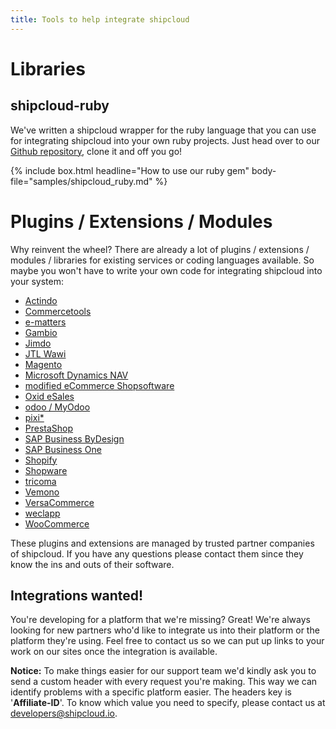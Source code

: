 ```yaml
---
title: Tools to help integrate shipcloud
---
```


# Libraries

## shipcloud-ruby

We've written a shipcloud wrapper for the ruby language that you can use for integrating shipcloud
into your own ruby projects. Just head over to our [Github repository](//github.com/shipcloud/shipcloud-ruby),
clone it and off you go!

{% include box.html headline="How to use our ruby gem" body-file="samples/shipcloud_ruby.md" %}

# Plugins / Extensions / Modules

Why reinvent the wheel? There are already a lot of plugins / extensions / modules / libraries for
existing services or coding languages available. So maybe you won't have to write your own code for
integrating shipcloud into your system:

- [Actindo](https://www.actindo.de/partner-im-ecommerce/partner-im-ecommerce)
- [Commercetools](http://www.commercetools.com)
- [e-matters](http://www.e-matters.de/marketplace/ecommerce-suite/versand-_-warenwirtschaft/schnittstelle-shipcloud)
- [Gambio](http://www.gambio.de/blog/gambio-und-shipcloud/)
- [Jimdo](http://www.jimdo.com)
- [JTL Wawi](https://www.unicorn2.de/unicorn-ii/logistiker/)
- [Magento](http://www.magentocommerce.com/magento-connect/shipcloud.html)
- [Microsoft Dynamics NAV](http://www.cus-lauter.de/nav-shipcloud.php)
- [modified eCommerce Shopsoftware](http://www.modified-shop.org/content/shipcloud)
- [Oxid eSales](http://exchange.oxid-esales.com/de/Auftragsabwicklung-Logistik/Versand/shipcloud-Connector-DHL-DPD-UPS-Hermes-GLS-1-0-Stable-EE-PE-4-8-x-5-1-x.html)
- [odoo / MyOdoo](https://myodoo.de/shop/product/odoo-shipcloud-17)
- [pixi*](http://www.pixi.eu/features/)
- [PrestaShop](http://www.silbersaiten.de/prestashop/de/home/185-shipcloud.html)
- [SAP Business ByDesign](https://bydesign.all-for-one.com)
- [SAP Business One](http://www.shoperp.de/sap-business-one-erweiterungen.html)
- [Shopify](https://apps.shopify.com/shipcloud-connector)
- [Shopware](http://store.shopware.com/scs00898/shipcloud-connector-dhl-dpd-ups-hermes-gls-i.html)
- [tricoma](https://www.tricoma.de/Versanddienstleister/shipcloud-Connector/)
- [Vemono](http://www.vemono.com/de/)
- [VersaCommerce](http://www.versacommerce.de/store/apps/versand-schnittstellen)
- [weclapp](http://www.weclapp.com)
- [WooCommerce](http://habenicht.io/shop/produkte/shipcloud-for-woocommerce/)

These plugins and extensions are managed by trusted partner companies of shipcloud. If you have any
questions please contact them since they know the ins and outs of their software.

## Integrations wanted!

You're developing for a platform that we're missing? Great! We're always looking for new partners
who'd like to integrate us into their platform or the platform they're using. Feel free to contact
us so we can put up links to your work on our sites once the integration is available.

__Notice:__ To make things easier for our support team we'd kindly ask you to send a custom header
with every request you're making. This way we can identify problems with a specific platform easier.
The headers key is '__Affiliate-ID__'. To know which value you need to specify, please contact us at
developers@shipcloud.io.
